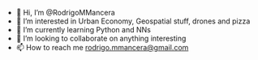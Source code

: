 - 👋 Hi, I’m @RodrigoMMancera
- 👀 I’m interested in Urban Economy, Geospatial stuff, drones and pizza
- 🌱 I’m currently learning Python and NNs
- 💞️ I’m looking to collaborate on anything interesting
- 📫 How to reach me rodrigo.mmancera@gmail.com

<!---
RodrigoMMancera/RodrigoMMancera is a ✨ special ✨ repository because its `README.md` (this file) appears on your GitHub profile.
You can click the Preview link to take a look at your changes.
--->
